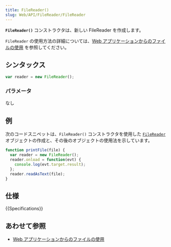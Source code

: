 ```yaml
---
title: FileReader()
slug: Web/API/FileReader/FileReader
---
```


**`FileReader()`** コンストラクタは、新しい FileReader を作成します。

`FileReader` の使用方法の詳細については、[Web アプリケーションからのファイルの使用](/ja/docs/Web/API/File_API/Using_files_from_web_applications) を参照してください。

## シンタックス

```js
var reader = new FileReader();
```

### パラメータ

なし

## 例

次のコードスニペットは、`FileReader()` コンストラクタを使用した [`FileReader`](/ja/docs/Web/API/FileReader) オブジェクトの作成と、その後のオブジェクトの使用法を示しています。

```js
function printFile(file) {
  var reader = new FileReader();
  reader.onload = function(evt) {
    console.log(evt.target.result);
  };
  reader.readAsText(file);
}
```

## 仕様

{{Specifications}}

## あわせて参照

- [Web アプリケーションからのファイルの使用](/ja/docs/Web/API/File_API/Using_files_from_web_applications)
